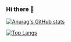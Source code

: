 ### Hi there 👋

[![Anurag's GitHub stats](https://github-readme-stats.vercel.app/api?username=xiaojun1994&count_private=true&show_icons=true)](https://github.com/anuraghazra/github-readme-stats)

[![Top Langs](https://github-readme-stats.vercel.app/api/top-langs/?username=xiaojun1994&layout=compact)](https://github.com/anuraghazra/github-readme-stats)
